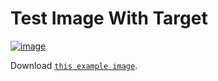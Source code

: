 <a id="test-image-with-target"></a>

# Test Image With Target

[![image](static/markdown.png)](https://github.com/liran-funaro/sphinx-markdown-builder)

Download [`this example image`](/static/markdown.png).
